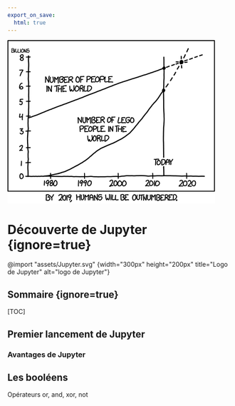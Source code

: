 ```yaml
---
export_on_save:
  html: true
---
```


![Humans outnumbered by Lego people](assets/minifigs.png "https://xkcd.com/1281/")

# Découverte de Jupyter {ignore=true}

@import "assets/Jupyter.svg" {width="300px" height="200px" title="Logo de Jupyter" alt="logo de Jupyter"}

## Sommaire {ignore=true}

[TOC]

## Premier lancement de Jupyter

### Avantages de Jupyter

## Les booléens

Opérateurs or, and, xor, not
